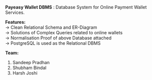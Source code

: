**Payeasy Wallet DBMS** : Database System for Online Payment Wallet Services.

**Features:** <br />
-> Clean Relational Schema and ER-Diagram <br />
-> Solutions of Complex Queries related to online wallets<br />
-> Normalisation Proof of above Database attached<br />
-> PostgreSQL is used as the Relational DBMS<br />

**Team:**<br />
1. Sandeep Pradhan
2. Shubham Bindal
3. Harsh Joshi
